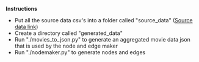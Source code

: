 **Instructions**

* Put all the source data csv's into a folder called "source_data" ([Source data link](https://www.kaggle.com/rounakbanik/the-movies-dataset))
* Create a directory called "generated_data"
* Run "./movies_to_json.py" to generate an aggregated movie data json that is used by the node and edge maker
* Run "./nodemaker.py" to generate nodes and edges